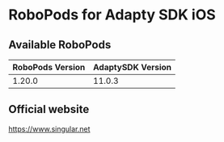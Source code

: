 # RoboPods for Adapty SDK iOS

## Available RoboPods

| RoboPods Version | AdaptySDK Version |
|------------------|-------------------|
| 1.20.0           | 11.0.3            |

## Official website
https://www.singular.net
